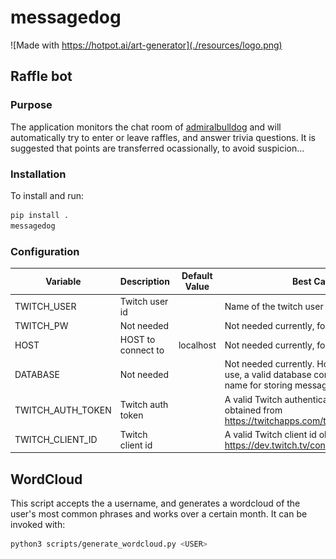 # messagedog

![Made with https://hotpot.ai/art-generator](./resources/logo.png)

## Raffle bot

### Purpose

The application monitors the chat room of
[admiralbulldog](https://www.twitch.tv/admiralbulldog) and
will automatically try to enter or leave raffles,
and answer trivia questions.
It is suggested that points are transferred ocassionally, to avoid suspicion...

### Installation

To install and run:

```bash
pip install .
messagedog
```

### Configuration

| Variable          | Description        | Default Value | Best Case                                                                                                       |
| ----------------- | ------------------ | ------------- | --------------------------------------------------------------------------------------------------------------- |
| TWITCH_USER       | Twitch user id     |               | Name of the twitch user to log in as  id.                                                                       |
| TWITCH_PW         | Not needed         |               | Not needed currently, for future use.                                                                           |
| HOST              | HOST to connect to | localhost     | Not needed currently, for future use.                                                                           |
| DATABASE          | Not needed         |               | Not needed currently. However, for future use, a valid database connection string or name for storing messages. |
| TWITCH_AUTH_TOKEN | Twitch auth token  |               | A valid Twitch authentication token obtained from <https://twitchapps.com/tmi/>>.                               |
| TWITCH_CLIENT_ID  | Twitch client id   |               | A valid Twitch client id obtained from <https://dev.twitch.tv/console/apps/create>>.                            |

## WordCloud

This script accepts the a username, and generates a wordcloud of the
user's most common phrases and works over a certain month. It can be invoked with:

```bash
python3 scripts/generate_wordcloud.py <USER>
```
